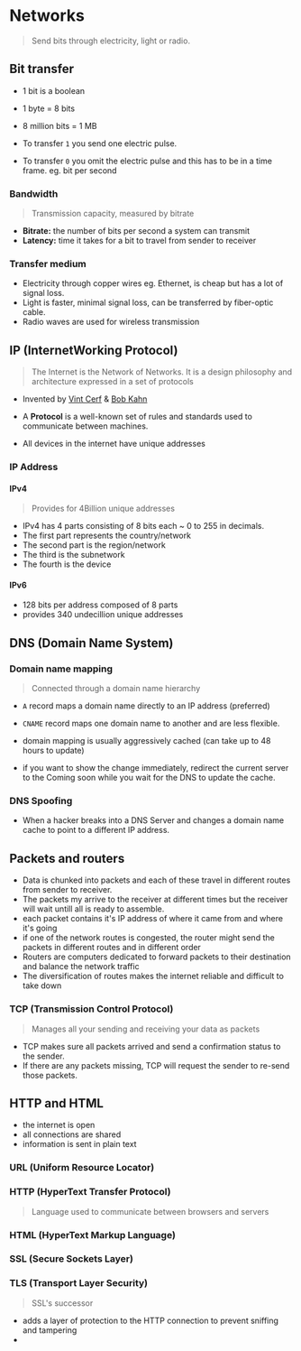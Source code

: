 # Networks
> Send bits through electricity, light or radio.

## Bit transfer

- 1 bit is a boolean
- 1 byte = 8 bits
- 8 million bits = 1 MB

- To transfer `1` you send one electric pulse. 
- To transfer `0` you omit the electric pulse and this has to be in a time frame. eg. bit per second


### Bandwidth
> Transmission capacity, measured by bitrate

- **Bitrate:** the number of bits per second a system can transmit
- **Latency:** time it takes for a bit to travel from sender to receiver

### Transfer medium

- Electricity through copper wires eg. Ethernet, is cheap but has a lot of signal loss.
- Light is faster, minimal signal loss, can be transferred by fiber-optic cable.
- Radio waves are used for wireless transmission

## IP (InternetWorking Protocol)
> The Internet is the Network of Networks. It is a design philosophy and architecture expressed in a set of protocols

- Invented by [Vint Cerf](https://en.wikipedia.org/wiki/Vint_Cerf) & [Bob Kahn](https://en.wikipedia.org/wiki/Bob_Kahn)

- A **Protocol** is a well-known set of rules and standards used to communicate between machines.
- All devices in the internet have unique addresses

### IP Address

#### IPv4
> Provides for 4Billion unique addresses

- IPv4 has 4 parts consisting of 8 bits each ~ 0 to 255 in decimals.
- The first part represents the country/network
- The second part is the region/network
- The third is the subnetwork
- The fourth is the device

#### IPv6

- 128 bits per address composed of 8 parts
- provides 340 undecillion unique addresses


## DNS (Domain Name System)

### Domain name mapping
> Connected through a domain name hierarchy


- `A` record maps a domain name directly to an IP address (preferred)
- `CNAME` record maps one domain name to another and are less flexible.

- domain mapping is usually aggressively cached (can take up to 48 hours to update)
- if you want to show the change immediately, redirect the current server to the Coming soon while you wait for the DNS to update the cache.


### DNS Spoofing
- When a hacker breaks into a DNS Server and changes a domain name cache to point to a different IP address.

## Packets and routers

- Data is chunked into packets and each of these travel in different routes from sender to receiver.
- The packets my arrive to the receiver at different times but the receiver will wait untill all is ready to assemble.
- each packet contains it's IP address of where it came from and where it's going
- if one of the network routes is congested, the router might send the packets in different routes and in different order
- Routers are computers dedicated to forward packets to their destination and balance the network traffic
- The diversification of routes makes the internet reliable and difficult to take down

### TCP (Transmission Control Protocol)
> Manages all your sending and receiving your data as packets

- TCP makes sure all packets arrived and send a confirmation status to the sender.
- If there are any packets missing, TCP will request the sender to re-send those packets.

## HTTP and HTML
- the internet is open
- all connections are shared
- information is sent in plain text

### URL (Uniform Resource Locator)

### HTTP (HyperText Transfer Protocol)
> Language used to communicate between browsers and servers

### HTML (HyperText Markup Language)

### SSL (Secure Sockets Layer)

### TLS (Transport Layer Security)
> SSL's successor

- adds a layer of protection to the HTTP connection to prevent sniffing and tampering
- 